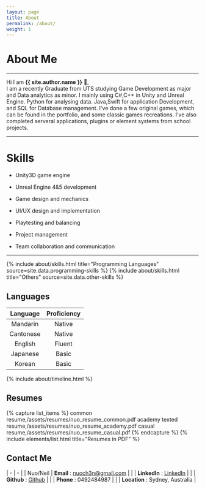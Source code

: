 ```yaml
---
layout: page
title: About
permalink: /about/
weight: 1
---
```


# **About Me**


---

Hi I am **{{ site.author.name }}** :wave:,<br>
I am a recently Graduate from UTS studying Game Development as major and Data analytics as minor. I mainly using C#,C++ in Unity and Unreal Engine. Python for analysing data. Java,Swift for application Development, and SQL for Database management. I've done a few original games, which can be found in the portfolio, and some classic games recreations. I've also completed serveral applications, plugins or element systems from school projects.

---

# Skills
- Unity3D game engine
- Unreal Engine 4&5 development

- Game design and mechanics
- UI/UX design and implementation
- Playtesting and balancing

- Project management
- Team collaboration and communication
 
--- 

<div class="row">
{% include about/skills.html title="Programming Languages" source=site.data.programming-skills %}
{% include about/skills.html title="Others" source=site.data.other-skills %}
</div>


## Languages

| Language | Proficiency |
| :---: |:---:|
| Mandarin | Native |
| Cantonese | Native |
| English | Fluent |
| Japanese | Basic |
| Korean | Basic |




<div class="row">
{% include about/timeline.html %}
</div>

## Resumes
{% capture list_items %}
common resume,/assets/resumes/nuo_resume_common.pdf
academy texted resume,/assets/resumes/nuo_resume_academy.pdf
casual resume,/assets/resumes/nuo_resume_casual.pdf
{% endcapture %}
{% include elements/list.html title="Resumes in PDF" %}

## Contact Me

| - | - |
| Nuo/Neil | **Email** : [nuoch3n@gmail.com](mailto:nuoch3n@gmail.com) |
| | **LinkedIn** : [LinkedIn](https://www.linkedin.com/in/nuochen27/) |
| | **Github** : [Github](https://www.github.com/nuochen27) |
| | **Phone** : 0492484987 |
| | **Location** : Sydney, Australia |